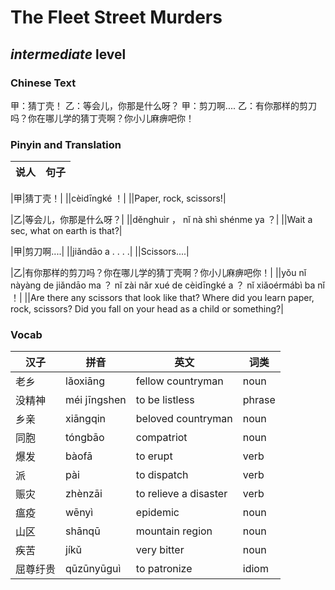 # The Fleet Street Murders
## *intermediate* level

### Chinese Text
甲：猜丁壳！
乙：等会儿，你那是什么呀？
甲：剪刀啊....
乙：有你那样的剪刀吗？你在哪儿学的猜丁壳啊？你小儿麻痹吧你！

### Pinyin and Translation
|说人|句子|
|----|----|

|甲|猜丁壳！|
||cèidīngké ！|
||Paper, rock, scissors!|

|乙|等会儿，你那是什么呀？|
||děnghuìr ， nǐ nà shì shénme ya ？|
||Wait a sec, what on earth is that?|

|甲|剪刀啊....|
||jiǎndāo a . . . .|
||Scissors....|

|乙|有你那样的剪刀吗？你在哪儿学的猜丁壳啊？你小儿麻痹吧你！|
||yǒu nǐ nàyàng de jiǎndāo ma ？ nǐ zài nǎr xué de cèidīngké a ？ nǐ xiǎoérmábì ba nǐ ！|
||Are there any scissors that look like that? Where did you learn paper, rock, scissors? Did you fall on your head as a child or something?|
### Vocab
|汉子|拼音|英文|词类|
|----|----|----|----|
|老乡|lǎoxiāng|fellow countryman|noun|
|没精神|méi jīngshen|to be listless|phrase|
|乡亲|xiāngqin|beloved countryman|noun|
|同胞|tóngbāo|compatriot|noun|
|爆发|bàofā|to erupt|verb|
|派|pài|to dispatch|verb|
|赈灾|zhènzāi|to relieve a disaster|verb|
|瘟疫|wēnyì|epidemic|noun|
|山区|shānqū|mountain region|noun|
|疾苦|jíkǔ|very bitter|noun|
|屈尊纡贵|qūzūnyūguì|to patronize|idiom|